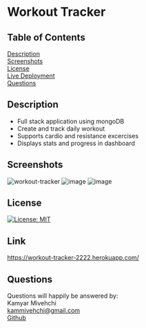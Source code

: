 

# Workout Tracker

## Table of Contents
[Description](#Description)
 <br>
[Screenshots](#screenshots)
 <br>
 [License](#license)
 <br>
[Live Deployment](#Link )
 <br>
[Questions](#questions)
 
 
 ## Description
 - Full stack application using mongoDB
 - Create and track daily workout
 - Supports cardio and resistance excercises
 - Displays stats and progress in dashboard
 ## Screenshots
![workout-tracker](https://user-images.githubusercontent.com/90432404/154778041-eeb3771a-d458-42b0-a20f-dc9f04460269.gif)
![image](https://user-images.githubusercontent.com/90432404/152672978-e4729867-1741-4090-86c1-ae1ac94d14d1.png)
![image](https://user-images.githubusercontent.com/90432404/152672975-75cb41e5-6d9a-45d3-9971-f2f7751fa88c.png)


## License 
[![License: MIT](https://img.shields.io/badge/License-MIT-yellow.svg)](https://opensource.org/licenses/MIT)



## Link
https://workout-tracker-2222.herokuapp.com/
## Questions

Questions will happily be answered by:
<br>
Kamyar Mivehchi
<br>
[kammivehchi@gmail.com](mailto:kammivehchi@gmail.com)
<br>
[Github](https://github.com/Kam-Mivehchi)


